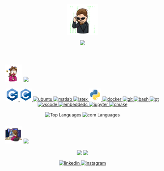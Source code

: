 
<!--
<div align="center">
<img width="35%" alt="Matrix Illustration" src="https://github.com/NestorDP/NestorDP/blob/main/git_dev/file_4739.gif" />
</div>
-->

<!--
<h1> <img src="https://img.shields.io/badge/Hi%20There%E2%80%9A-Welcome%20to%20my%20Github%20profile%21-125740?style=for-the-badge" /> </h1>
-->

<div align="center">
  <img width="20%" alt="Matrix Illustration" src="https://github.com/NestorDP/NestorDP/blob/main/git_dev/file_4739.gif" />
</div>

<p align="center">
  <a href="https://github.com/DenverCoder1/readme-typing-svg">
    <img src="https://readme-typing-svg.herokuapp.com?font=Time+New+Roman&color=198834&size=25&center=true&vCenter=true&width=600&height=100&lines=Assalamu+O+Alaikum+Warahmatullah..&hearts;++;Self-taught+Front-End+Developer,;Computer+Science+Student,;CTF+Newbie,;Active+Learner/Researcher,;Love+to+learn+new+stuffs..<3">
  </a>
</p>

<br>

<!--
languagens and tools
============================================= -->
<!-- <h2> <img src="https://img.shields.io/badge/My-languagens%20and%20Tools-125740?style=for-the-badge" /> </h2> -->

## <picture><img width="11%" alt="Code Illustration" src="https://github.com/NestorDP/NestorDP/blob/main/git_dev/file_4734.gif"></picture> <img src="https://img.shields.io/badge/My-languagens%20and%20Tools-125740?style=for-the-badge" />

<p align="center">
  <a href="https://www.w3schools.com/cpp/" target="_blank" rel="noreferrer"> <img src="https://raw.githubusercontent.com/devicons/devicon/master/icons/cplusplus/cplusplus-original.svg" alt="cplusplus" width="40" height="40"/> </a>
  <a href="https://www.cprogramming.com/" target="_blank" rel="noreferrer"> <img src="https://raw.githubusercontent.com/devicons/devicon/master/icons/c/c-original.svg" alt="c" width="40" height="40"/> </a> 
  <a href="https://ubuntu.com//" target="_blank" rel="noreferrer"> <img src="https://cdn.jsdelivr.net/gh/devicons/devicon/icons/ubuntu/ubuntu-plain.svg" alt="ubuntu" width="40" height="40"/> </a> 
  <a href="https://www.mathworks.com/" target="_blank" rel="noreferrer"> <img src="https://upload.wikimedia.org/wikipedia/commons/2/21/Matlab_Logo.png" alt="matlab" width="40" height="40"/> </a>
  <a href="https://www.latex-project.org/" target="_blank" rel="noreferrer"> <img src="https://cdn.jsdelivr.net/gh/devicons/devicon/icons/latex/latex-original.svg" alt="latex" width="40" height="40"/> </a>
  <a href="https://www.python.org" target="_blank" rel="noreferrer"> <img src="https://raw.githubusercontent.com/devicons/devicon/master/icons/python/python-original.svg" alt="python" width="40" height="40"/> </a>
  <a href="https://www.docker.com/" target="_blank" rel="noreferrer"> <img src="https://cdn.jsdelivr.net/gh/devicons/devicon/icons/docker/docker-original.svg" alt="docker" width="40" height="40"/> </a> 
  <a href="https://git-scm.com/" target="_blank" rel="noreferrer"> <img src="https://www.vectorlogo.zone/logos/git-scm/git-scm-icon.svg" alt="git" width="40" height="40"/> </a> 
  <a href="https://www.gnu.org/software/bash/" target="_blank" rel="noreferrer"> <img src="https://www.vectorlogo.zone/logos/gnu_bash/gnu_bash-icon.svg" alt="bash" width="40" height="40"/> </a> 
  <a href="https://www.qt.io/" target="_blank" rel="noreferrer"> <img src="https://upload.wikimedia.org/wikipedia/commons/0/0b/Qt_logo_2016.svg" alt="qt" width="40" height="40"/> </a>
  <a href="https://code.visualstudio.com/" target="_blank" rel="noreferrer"> <img src="https://cdn.jsdelivr.net/gh/devicons/devicon/icons/vscode/vscode-original.svg" alt="vscode" width="40" height="40"/> </a>  
  <a href="https://developer.arm.com/downloads/-/gnu-rm" target="_blank" rel="noreferrer"> <img src="https://cdn.jsdelivr.net/gh/devicons/devicon/icons/embeddedc/embeddedc-original.svg" alt="embeddedc" width="40" height="40"/> </a>
  <a href="https://jupyter.org/" target="_blank" rel="noreferrer"> <img src="https://cdn.jsdelivr.net/gh/devicons/devicon/icons/jupyter/jupyter-original.svg" alt="jupyter" width="40" height="40"/> </a>
  <a href="https://cmake.org/" target="_blank" rel="noreferrer"> <img src="https://cdn.jsdelivr.net/gh/devicons/devicon/icons/cmake/cmake-original.svg" alt="cmake" width="40" height="40"/> </a>

  <br />
  <br />
  
  <img width="28%" src="http://github-profile-summary-cards.vercel.app/api/cards/repos-per-language?username=NestorDP&theme=vue" alt="Top Languages"/>
  <img width="28%" src="http://github-profile-summary-cards.vercel.app/api/cards/most-commit-language?username=NestorDP&theme=vue"  alt="com Languages"/>
</p>


<!--
Statistics
============================================= -->
## <picture><img width="11%" alt="Code Illustration" src="https://github.com/NestorDP/NestorDP/blob/main/git_dev/file_4750.gif"></picture> <img src="https://img.shields.io/badge/My-Statistics-125740?style=for-the-badge" />

<p align="center">
  <img width="37.5%" src="https://github-readme-stats.vercel.app/api?username=NestorDP&show_icons=true&theme=gotham&hide_border=true" />
  <img width="39.752%" src="https://github-readme-streak-stats.herokuapp.com/?user=NestorDP&theme=gotham&hide_border=true" />
</p>


<!--
baseboad
============================================= -->
<!--
<img width="15%" alt="hello world Illustration" src="https://github.com/NestorDP/NestorDP/blob/main/git_dev/file_4737.gif" />
<br />
<img src="https://img.shields.io/badge/From%20Hello%20World%20I%27ve%20Written-3%20Million%20lines%20of%20code%21-125740" />
<br />
-->
<p align="center">
  <a href="https://www.linkedin.com/in/nestorpneto/" target="_blank">
    <img src=https://img.shields.io/badge/linkedin-%2300acee.svg?color=405DE6&style=flat&logo=linkedin&logoColor=white alt=linkedin style="margin-bottom: 5px;" />
  </a>  
  <a href="https://www.instagram.com/nestordpn/" target="_blank">
    <img src=https://img.shields.io/badge/instagram-%ff5851db.svg?color=C13584&style=flat&logo=instagram&logoColor=white alt=instagram style="margin-bottom: 5px;" />
  </a>
</p>





